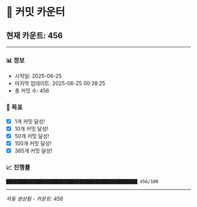 # 🔢 커밋 카운터

## 현재 카운트: 456

---

### 📊 정보
- 시작일: 2025-06-25
- 마지막 업데이트: 2025-06-25 00:38:25
- 총 커밋 수: 456

### 🎯 목표
- [x] 1개 커밋 달성!
- [x] 10개 커밋 달성!
- [x] 50개 커밋 달성!
- [x] 100개 커밋 달성!
- [x] 365개 커밋 달성!

### 📈 진행률
```
██████████████████████████████████████████████████ 456/100
```

---
*자동 생성됨 - 카운트: 456*
